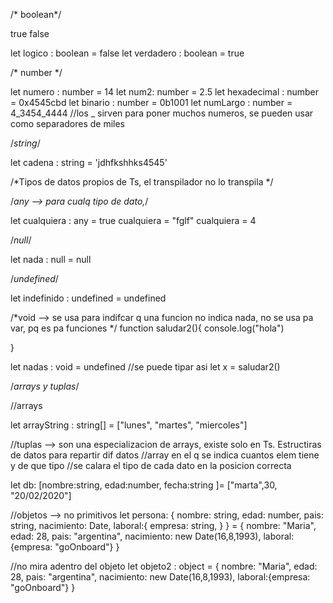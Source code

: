 /* boolean*/

true
false

let logico : boolean = false
let verdadero : boolean = true

/* number */

let numero : number = 14
let num2: number = 2.5
let hexadecimal : number = 0x4545cbd
let binario : number = 0b1001
let numLargo : number = 4_3454_4444 //los _ sirven para poner muchos numeros, se pueden usar como separadores de miles


/*string*/

let cadena : string = 'jdhfkshhks4545'


/*Tipos de datos propios de Ts, el transpilador no lo transpila */

/*any --> para cualq tipo de dato,*/

let cualquiera : any = true
cualquiera = "fglf"
cualquiera = 4

/*null*/

let nada : null = null

/*undefined*/

let indefinido : undefined = undefined

/*void --> se usa para indifcar q una funcion no indica nada, no se usa pa var, pq es pa funciones */
function saludar2(){
    console.log("hola")

}

let nadas : void = undefined //se puede tipar asi
let x = saludar2()


/*arrays y tuplas*/

//arrays

let arrayString : string[] = ["lunes", "martes", "miercoles"]

//tuplas --> son una especializacion de arrays, existe solo en Ts. Estructiras de datos para repartir dif datos
//array en el q se indica cuantos elem tiene y de que tipo
//se calara el tipo de cada dato en la posicion correcta

let db: [nombre:string, edad:number, fecha:string ]= ["marta",30, "20/02/2020"]

//objetos --> no primitivos
let persona: {
    nombre: string,
    edad: number,
    pais: string,
    nacimiento: Date,
    laboral:{
        empresa: string,
    }
} = {
    nombre: "Maria",
    edad: 28,
    pais: "argentina",
    nacimiento: new Date(16,8,1993),
    laboral:{empresa: "goOnboard"}
}

//no mira adentro del objeto 
   let objeto2 : object = {
       nombre: "Maria",
    edad: 28,
    pais: "argentina",
    nacimiento: new Date(16,8,1993),
    laboral:{empresa: "goOnboard"}
   }

